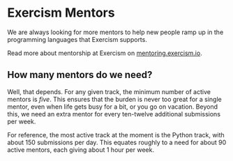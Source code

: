 # Exercism Mentors

We are always looking for more mentors to help new people ramp up in the programming languages that Exercism supports.

Read more about mentorship at Exercism on [mentoring.exercism.io](https://mentoring.exercism.io/).

## How many mentors do we need?

Well, that depends. For any given track, the minimum number of active mentors is *five*. This ensures that the burden is never too great for a single mentor, even when life gets busy for a bit, or you go on vacation. Beyond this, we need an extra mentor for every ten-twelve additional submissions per week.

For reference, the most active track at the moment is the Python track, with about 150 submissions per day. This equates roughly to a need for about 90 active mentors, each giving about 1 hour per week.
